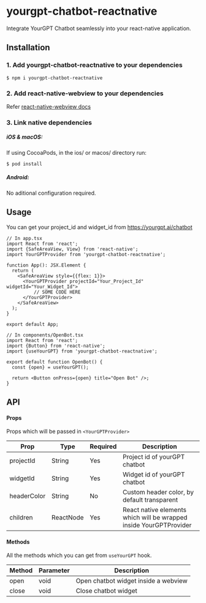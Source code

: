 # yourgpt-chatbot-reactnative

Integrate YourGPT Chatbot seamlessly into your react-native application.

## Installation

### 1. Add yourgpt-chatbot-reactnative to your dependencies

```
$ npm i yourgpt-chatbot-reactnative
```

### 2. Add react-native-webview to your dependencies

Refer <a href="https://github.com/react-native-webview/react-native-webview/blob/master/docs/Getting-Started.md" target="_blank">react-native-webview docs</a>

### 3. Link native dependencies

##### iOS & macOS:

If using CocoaPods, in the ios/ or macos/ directory run:

```
$ pod install
```

##### Android:

No aditional configuration required.

## Usage

You can get your project_id and widget_id from <a href="https://yourgpt.ai/chatbot" target="_blank">https://yourgpt.ai/chatbot</a>

```
// In app.tsx
import React from 'react';
import {SafeAreaView, View} from 'react-native';
import YourGPTProvider from 'yourgpt-chatbot-reactnative';

function App(): JSX.Element {
  return (
    <SafeAreaView style={{flex: 1}}>
      <YourGPTProvider projectId="Your_Project_Id" widgetId="Your_Widget_Id">
          // SOME CODE HERE
      </YourGPTProvider>
    </SafeAreaView>
  );
}

export default App;

```

```
// In components/OpenBot.tsx
import React from 'react';
import {Button} from 'react-native';
import {useYourGPT} from 'yourgpt-chatbot-reactnative';

export default function OpenBot() {
  const {open} = useYourGPT();

  return <Button onPress={open} title="Open Bot" />;
}

```

## API

#### Props

Props which will be passed in `<YourGPTProvider>`

| Prop        | Type      | Required | Description                                                        |
| ----------- | --------- | -------- | ------------------------------------------------------------------ |
| projectId   | String    | Yes      | Project id of yourGPT chatbot                                      |
| widgetId    | String    | Yes      | Widget id of yourGPT chatbot                                       |
| headerColor | String    | No       | Custom header color, by default transparent                        |
| children    | ReactNode | Yes      | React native elements which will be wrapped inside YourGPTProvider |

#### Methods

All the methods which you can get from `useYourGPT` hook.

| Method | Parameter | Description                          |
| ------ | --------- | ------------------------------------ |
| open   | void      | Open chatbot widget inside a webview |
| close  | void      | Close chatbot widget                 |
